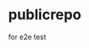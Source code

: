 # publicrepo
for e2e test














































































































































































































































































































































































































































































































































































































































































































































































































































































































